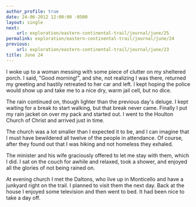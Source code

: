 ```yaml
---
author_profile: true
date: 24-06-2012 12:00:00 -0500
layout: single
next:
    url: exploration/eastern-continental-trail/journal/june/25
permalink: exploration/eastern-continental-trail/journal/june/24
previous:
    url: exploration/eastern-continental-trail/journal/june/23
title: June 24
---
```

I woke up to a woman messing with some piece of clutter on my sheltered porch. I said, "Good morning!", and she, not realizing I was there, returned my greeting and hastily retreated to her car and left. I kept hoping the police would show up and take me to a nice dry, warm jail cell, but no dice.

The rain continued on, though lighter than the previous day's deluge. I kept waiting for a break to start walking, but that break never came. Finally I put my rain jacket on over my pack and started out. I went to the Houlton Church of Christ and arrived just in time.

The church was a lot smaller than I expected it to be, and I can imagine that I must have bewildered all twelve of the people in attendance. Of course, after they found out that I was hiking and not homeless they exhaled.

The minister and his wife graciously offered to let me stay with them, which I did. I sat on the couch for awhile and relaxed, took a shower, and enjoyed all the glories of not being rained on.

At evening church I met the Daltons, who live up in Monticello and have a junkyard right on the trail. I planned to visit them the next day. Back at the house I enjoyed some television and then went to bed. It had been nice to take a day off.